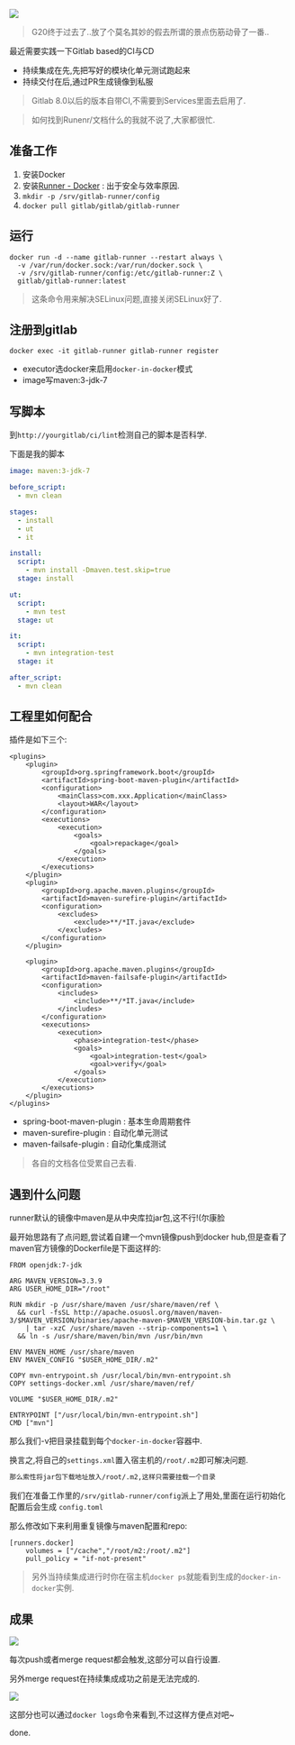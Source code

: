 ![](https://o4dyfn0ef.qnssl.com/image/2016-09-07-Screen%20Shot%202016-09-07%20at%2015.49.25.png?imageView2/2/h/400) 

> G20终于过去了..放了个莫名其妙的假去所谓的景点伤筋动骨了一番.. 

最近需要实践一下Gitlab based的CI与CD 

- 持续集成在先,先把写好的模块化单元测试跑起来
- 持续交付在后,通过PR生成镜像到私服 

> Gitlab 8.0以后的版本自带CI,不需要到Services里面去启用了. 

> 如何找到Runenr/文档什么的我就不说了,大家都很忙. 

## 准备工作 

1. 安装Docker
2. 安装[Runner - Docker](https://gitlab.com/gitlab-org/gitlab-ci-multi-runner/blob/master/docs/install/docker.md) : 出于安全与效率原因. 
3. `mkdir -p /srv/gitlab-runner/config`
4. `docker pull gitlab/gitlab/gitlab-runner`

## 运行 

```
docker run -d --name gitlab-runner --restart always \
  -v /var/run/docker.sock:/var/run/docker.sock \
  -v /srv/gitlab-runner/config:/etc/gitlab-runner:Z \
  gitlab/gitlab-runner:latest
``` 

> 这条命令用来解决SELinux问题,直接关闭SELinux好了. 

## 注册到gitlab 

```
docker exec -it gitlab-runner gitlab-runner register
``` 

- executor选docker来启用`docker-in-docker`模式 
- image写maven:3-jdk-7 

## 写脚本 

到`http://yourgitlab/ci/lint`检测自己的脚本是否科学. 

下面是我的脚本 

```yml
image: maven:3-jdk-7

before_script:
  - mvn clean

stages:
  - install
  - ut
  - it

install:
  script:
    - mvn install -Dmaven.test.skip=true
  stage: install

ut:
  script:
    - mvn test
  stage: ut

it:
  script:
    - mvn integration-test
  stage: it

after_script:
  - mvn clean
```

## 工程里如何配合 

插件是如下三个: 

```
<plugins>
    <plugin>
        <groupId>org.springframework.boot</groupId>
        <artifactId>spring-boot-maven-plugin</artifactId>
        <configuration>
            <mainClass>com.xxx.Application</mainClass>
            <layout>WAR</layout>
        </configuration>
        <executions>
            <execution>
                <goals>
                    <goal>repackage</goal>
                </goals>
            </execution>
        </executions>
    </plugin>
    <plugin>
        <groupId>org.apache.maven.plugins</groupId>
        <artifactId>maven-surefire-plugin</artifactId>
        <configuration>
            <excludes>
                <exclude>**/*IT.java</exclude>
            </excludes>
        </configuration>
    </plugin>

    <plugin>
        <groupId>org.apache.maven.plugins</groupId>
        <artifactId>maven-failsafe-plugin</artifactId>
        <configuration>
            <includes>
                <include>**/*IT.java</include>
            </includes>
        </configuration>
        <executions>
            <execution>
                <phase>integration-test</phase>
                <goals>
                    <goal>integration-test</goal>
                    <goal>verify</goal>
                </goals>
            </execution>
        </executions>
    </plugin>
</plugins>
```

- spring-boot-maven-plugin : 基本生命周期套件
- maven-surefire-plugin : 自动化单元测试
- maven-failsafe-plugin : 自动化集成测试 

> 各自的文档各位受累自己去看. 

## 遇到什么问题 

runner默认的镜像中maven是从中央库拉jar包,这不行!(尔康脸 

最开始思路有了点问题,尝试着自建一个mvn镜像push到docker hub,但是查看了maven官方镜像的Dockerfile是下面这样的:  

```
FROM openjdk:7-jdk

ARG MAVEN_VERSION=3.3.9
ARG USER_HOME_DIR="/root"

RUN mkdir -p /usr/share/maven /usr/share/maven/ref \
  && curl -fsSL http://apache.osuosl.org/maven/maven-3/$MAVEN_VERSION/binaries/apache-maven-$MAVEN_VERSION-bin.tar.gz \
    | tar -xzC /usr/share/maven --strip-components=1 \
  && ln -s /usr/share/maven/bin/mvn /usr/bin/mvn

ENV MAVEN_HOME /usr/share/maven
ENV MAVEN_CONFIG "$USER_HOME_DIR/.m2"

COPY mvn-entrypoint.sh /usr/local/bin/mvn-entrypoint.sh
COPY settings-docker.xml /usr/share/maven/ref/

VOLUME "$USER_HOME_DIR/.m2"

ENTRYPOINT ["/usr/local/bin/mvn-entrypoint.sh"]
CMD ["mvn"]
``` 

那么我们-v把目录挂载到每个`docker-in-docker`容器中. 

换言之,将自己的`settings.xml`置入宿主机的`/root/.m2`即可解决问题. 

```xml
那么索性将jar包下载地址放入/root/.m2,这样只需要挂载一个目录 
``` 

我们在准备工作里的`/srv/gitlab-runner/config`派上了用处,里面在运行初始化配置后会生成
`config.toml` 

那么修改如下来利用重复镜像与maven配置和repo:   

```
[runners.docker]
    volumes = ["/cache","/root/m2:/root/.m2"]
    pull_policy = "if-not-present"
```

> 另外当持续集成进行时你在宿主机`docker ps`就能看到生成的`docker-in-docker`实例. 

## 成果 

![](https://o4dyfn0ef.qnssl.com/image/2016-09-08-Screen%20Shot%202016-09-08%20at%2015.33.28.png?imageView2/2/h/400) 

每次push或者merge request都会触发,这部分可以自行设置. 

另外merge request在持续集成成功之前是无法完成的. 

![](https://o4dyfn0ef.qnssl.com/image/2016-09-08-Screen%20Shot%202016-09-08%20at%2014.50.39.png?imageView2/2/h/400) 

这部分也可以通过`docker logs`命令来看到,不过这样方便点对吧~ 

done. 



